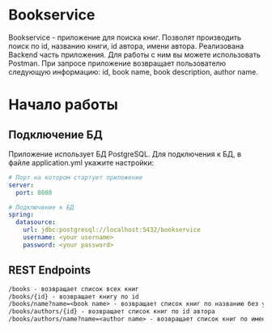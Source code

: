 # Bookservice
Bookservice - приложение для поиска книг. Позволят производить поиск по id, названию книги, id автора, имени автора.
Реализована Backend часть приложения. Для работы с ним вы можете использовать Postman. 
При запросе приложение возвращает пользователю следующую информацию: id, book name, book description, author name. 

# Начало работы

## Подключение БД
  Приложение использует БД PostgreSQL.
Для подключения к БД, в файле application.yml укажите настройки:

```yaml
# Порт на котором стартует приложение
server:
  port: 8080

# Подключение к БД
spring:
  datasource:
    url: jdbc:postgresql://localhost:5432/bookservice
    username: <your username>
    password: <your password>
```

## REST Endpoints
```rest
/books - возвращает список всех книг
/books/{id} - возвращает книгу по id
/books/name?name=<book name> - возвращает список книг по названию без учета регистра
/books/authors/{id} - возвращает список книг по id автора
/books/authors/name?name=<author name> - возвращает список книг по имени автора
```


